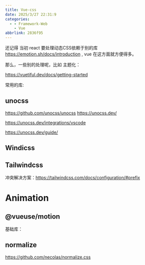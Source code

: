 ```yaml
---
title: Vue-css
date: 2025/3/27 22:31:9
categories:
  - - Framework-Web
    - Vue
abbrlink: 2836f95
---
```

还记得 当初 react 要处理动态CSS依赖于别的库 https://emotion.sh/docs/introduction , vue 在这方面就方便得多。

那么，一些别的处理呢，比如 主题化：

https://vuetiful.dev/docs/getting-started


常用的库:

## unocss
https://github.com/unocss/unocss 
https://unocss.dev/  

https://unocss.dev/integrations/vscode 

https://unocss.dev/guide/

## Windicss

## Tailwindcss

冲突解决方案：https://tailwindcss.com/docs/configuration/#prefix 



# Animation

## @vueuse/motion


基础库：

## normalize
https://github.com/necolas/normalize.css